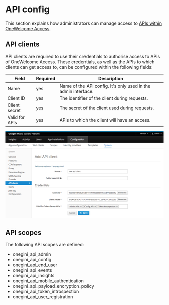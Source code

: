# API config

This section explains how administrators can manage access to [APIs within OneWelcome Access](../../api-reference/index.md).

## API clients

API clients are required to use their credentials to authorise access to APIs of OneWelcome Access. These credentials, as well as the APIs to which 
clients can get access to, can be configured within the following fields:

| Field                       | Required | Description                                                      |
|-----------------------------|----------|------------------------------------------------------------------|
| Name                        | yes      | Name of the API config. It's only used in the admin interface.   |
| Client ID                   | yes      | The identifier of the client during requests.                    |
| Client secret               | yes      | The secret of the client used during requests.                   |
| Valid for APIs              | yes      | APIs to which the client will have an access.                    |

![API Config - Add client](img/api-config-addclient.png)

## API scopes

The following API scopes are defined:

* onegini_api_admin
* onegini_api_config
* onegini_api_end_user
* onegini_api_events
* onegini_api_insights
* onegini_api_mobile_authentication
* onegini_api_payload_encryption_policy
* onegini_api_token_introspection
* onegini_api_user_registration
